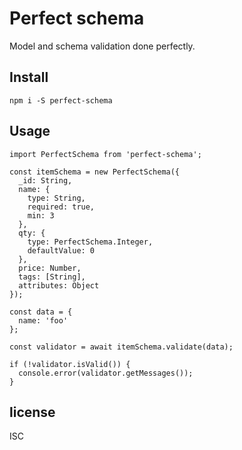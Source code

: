 # Perfect schema

Model and schema validation done perfectly.

## Install

```
npm i -S perfect-schema
```

## Usage

```
import PerfectSchema from 'perfect-schema';

const itemSchema = new PerfectSchema({
  _id: String,
  name: {
    type: String,
    required: true,
    min: 3
  },
  qty: {
    type: PerfectSchema.Integer,
    defaultValue: 0
  },
  price: Number,
  tags: [String],
  attributes: Object
});

const data = {
  name: 'foo'
};

const validator = await itemSchema.validate(data);

if (!validator.isValid()) {
  console.error(validator.getMessages());
}
```


## license

ISC
